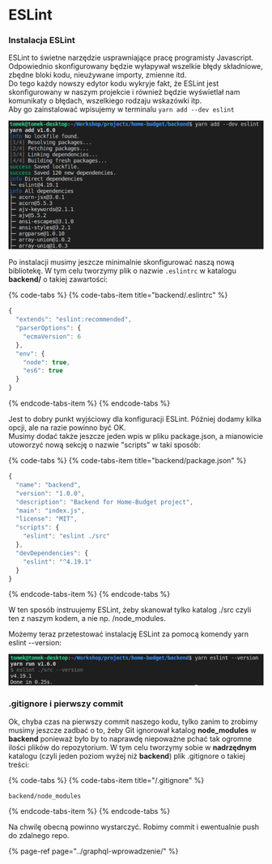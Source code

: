 # ESLint

### Instalacja ESLint

ESLint to świetne narzędzie usprawniające pracę programisty Javascript. Odpowiednio skonfigurowany będzie wyłapywał wszelkie błędy składniowe, zbędne bloki kodu, nieużywane importy, zmienne itd.  
Do tego każdy nowszy edytor kodu wykryje fakt, że ESLint jest skonfigurowany w naszym projekcie i również będzie wyświetlał nam komunikaty o błędach, wszelkiego rodzaju wskazówki itp.  
Aby go zainstalować wpisujemy w terminalu `yarn add --dev eslint`

![Pic 1. Instalacja ESLint](../.gitbook/assets/screenshot-from-2018-04-25-13-14-33.png)

Po instalacji musimy jeszcze minimalnie skonfigurować naszą nową bibliotekę. W tym celu tworzymy plik o nazwie `.eslintrc` w katalogu **backend/** o takiej zawartości:

{% code-tabs %}
{% code-tabs-item title="backend/.eslintrc" %}
```javascript
{
  "extends": "eslint:recommended",
  "parserOptions": {
    "ecmaVersion": 6
  },
  "env": {
    "node": true,
    "es6": true
  }
}
```
{% endcode-tabs-item %}
{% endcode-tabs %}

Jest to dobry punkt wyjściowy dla konfiguracji ESLint. Później dodamy kilka opcji, ale na razie powinno być OK.  
Musimy dodać także jeszcze jeden wpis w pliku package.json, a mianowicie utoworzyć nową sekcję o nazwie "scripts" w taki sposób:

{% code-tabs %}
{% code-tabs-item title="backend/package.json" %}
```javascript
{
  "name": "backend",
  "version": "1.0.0",
  "description": "Backend for Home-Budget project",
  "main": "index.js",
  "license": "MIT",
  "scripts": {
    "eslint": "eslint ./src"
  },
  "devDependencies": {
    "eslint": "^4.19.1"
  }
}

```
{% endcode-tabs-item %}
{% endcode-tabs %}

W ten sposób instruujemy ESLint, żeby skanował tylko katalog ./src czyli ten z naszym kodem, a nie np. /node\_modules.

Możemy teraz przetestować instalację ESLint za pomocą komendy yarn eslint --version:

![Pic 2. Sprawdzanie instalacji ESLint](../.gitbook/assets/screenshot-from-2018-04-25-14-10-04.png)

### .gitignore i pierwszy commit

Ok, chyba czas na pierwszy commit naszego kodu, tylko zanim to zrobimy musimy jeszcze zadbać o to, żeby Git ignorował katalog **node\_modules** w **backend** ponieważ było by to naprawdę niepoważne pchać tak ogromne ilości plików do repozytorium. W tym celu tworzymy sobie w **nadrzędnym** katalogu \(czyli jeden poziom wyżej niż **backend**\) plik .gitignore o takiej treści:

{% code-tabs %}
{% code-tabs-item title="/.gitignore" %}
```text
backend/node_modules
```
{% endcode-tabs-item %}
{% endcode-tabs %}

Na chwilę obecną powinno wystarczyć. Robimy commit i ewentualnie push do zdalnego repo.

{% page-ref page="../graphql-wprowadzenie/" %}



